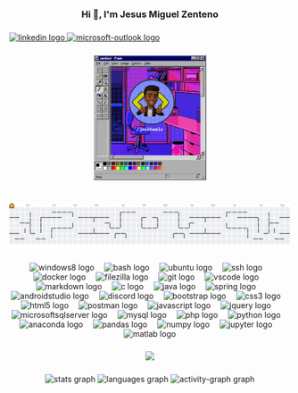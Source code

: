<h3 align="center">Hi 👋, I'm Jesus Miguel Zenteno</h3>

###

<div align="left">
  <a href="https://www.linkedin.com/in/zent-mjesus/" target="_blank">
    <img src="https://raw.githubusercontent.com/maurodesouza/profile-readme-generator/master/src/assets/icons/social/linkedin/default.svg" width="45" height="30" alt="linkedin logo"  />
  </a>
  <a href="mailto:jesus.miguelz@outlook.com" target="_blank">
    <img src="https://raw.githubusercontent.com/maurodesouza/profile-readme-generator/master/src/assets/icons/social/microsoft-outlook/default.svg" width="45" height="30" alt="microsoft-outlook logo"  />
  </a>
</div>

###

<p align="center">
  <a href="https://www.linkedin.com/in/zent-mjesus" target="_blank" rel="noreferrer">
    <img src="./info.png" width="40%" height="40%"/>
  </a>
</p>

###

<br clear="both">

<picture>
  <source media="(prefers-color-scheme: dark)" srcset="https://raw.githubusercontent.com/jmikhaelz/jmikhaelz/output/pacman-contribution-graph-dark.svg">
  <source media="(prefers-color-scheme: light)" srcset="https://raw.githubusercontent.com/jmikhaelz/jmikhaelz/output/pacman-contribution-graph.svg">
  <img alt="pacman contribution graph" src="https://raw.githubusercontent.com/jmikhaelz/jmikhaelz/output/pacman-contribution-graph.svg">
</picture>

###

<div align="center">
  <img src="https://cdn.jsdelivr.net/gh/devicons/devicon/icons/windows8/windows8-original.svg" height="30" alt="windows8 logo"  />
  <img width="10" />
  <img src="https://cdn.simpleicons.org/gnubash/4EAA25" height="30" alt="bash logo"  />
  <img width="10" />
  <img src="https://cdn.simpleicons.org/ubuntu/E95420" height="30" alt="ubuntu logo"  />
  <img width="10" />
  <img src="https://cdn.jsdelivr.net/gh/devicons/devicon/icons/ssh/ssh-original.svg" height="30" alt="ssh logo"  />
  <img width="10" />
  <img src="https://cdn.simpleicons.org/docker/2496ED" height="30" alt="docker logo"  />
  <img width="10" />
  <img src="https://cdn.simpleicons.org/filezilla/BF0000" height="30" alt="filezilla logo"  />
  <img width="10" />
  <img src="https://cdn.jsdelivr.net/gh/devicons/devicon/icons/git/git-original.svg" height="30" alt="git logo"  />
  <img width="10" />
  <img src="https://cdn.jsdelivr.net/gh/devicons/devicon/icons/vscode/vscode-original.svg" height="30" alt="vscode logo"  />
  <img width="10" />
  <img src="https://cdn.simpleicons.org/markdown/000000" height="30" alt="markdown logo"  />
  <img width="10" />
  <img src="https://cdn.jsdelivr.net/gh/devicons/devicon/icons/c/c-original.svg" height="30" alt="c logo"  />
  <img width="10" />
  <img src="https://cdn.jsdelivr.net/gh/devicons/devicon/icons/java/java-original.svg" height="30" alt="java logo"  />
  <img width="10" />
  <img src="https://cdn.simpleicons.org/spring/6DB33F" height="30" alt="spring logo"  />
  <img width="10" />
  <img src="https://cdn.simpleicons.org/androidstudio/3DDC84" height="30" alt="androidstudio logo"  />
  <img width="10" />
  <img src="https://cdn.simpleicons.org/discord/5865F2" height="30" alt="discord logo"  />
  <img width="10" />
  <img src="https://cdn.simpleicons.org/bootstrap/7952B3" height="30" alt="bootstrap logo"  />
  <img width="10" />
  <img src="https://cdn.simpleicons.org/css3/1572B6" height="30" alt="css3 logo"  />
  <img width="10" />
  <img src="https://cdn.simpleicons.org/html5/E34F26" height="30" alt="html5 logo"  />
  <img width="10" />
  <img src="https://cdn.simpleicons.org/postman/FF6C37" height="30" alt="postman logo"  />
  <img width="10" />
  <img src="https://cdn.simpleicons.org/javascript/F7DF1E" height="30" alt="javascript logo"  />
  <img width="10" />
  <img src="https://cdn.simpleicons.org/jquery/0769AD" height="30" alt="jquery logo"  />
  <img width="10" />
  <img src="https://cdn.jsdelivr.net/gh/devicons/devicon/icons/microsoftsqlserver/microsoftsqlserver-plain.svg" height="30" alt="microsoftsqlserver logo"  />
  <img width="10" />
  <img src="https://cdn.simpleicons.org/mysql/4479A1" height="30" alt="mysql logo"  />
  <img width="10" />
  <img src="https://cdn.simpleicons.org/php/777BB4" height="30" alt="php logo"  />
  <img width="10" />
  <img src="https://cdn.simpleicons.org/python/3776AB" height="30" alt="python logo"  />
  <img width="10" />
  <img src="https://cdn.simpleicons.org/anaconda/44A833" height="30" alt="anaconda logo"  />
  <img width="10" />
  <img src="https://cdn.simpleicons.org/pandas/150458" height="30" alt="pandas logo"  />
  <img width="10" />
  <img src="https://cdn.simpleicons.org/numpy/013243" height="30" alt="numpy logo"  />
  <img width="10" />
  <img src="https://cdn.simpleicons.org/jupyter/F37626" height="30" alt="jupyter logo"  />
  <img width="10" />
  <img src="https://cdn.jsdelivr.net/gh/devicons/devicon/icons/matlab/matlab-original.svg" height="30" alt="matlab logo"  />
</div>

###

<div align="center">
  <img src="https://profile-counter.glitch.me/jmikhaelz/count.svg?"  />
</div>

###

<div align="center">
  <img src="https://github-readme-stats.vercel.app/api?username=jmikhaelz&hide_title=false&hide_rank=false&show_icons=true&include_all_commits=true&count_private=true&disable_animations=false&theme=tokyonight&locale=en&hide_border=true&order=1" height="150" alt="stats graph"  />
  <img src="https://github-readme-stats.vercel.app/api/top-langs?username=jmikhaelz&locale=en&hide_title=false&layout=compact&card_width=320&langs_count=5&theme=tokyonight&hide_border=true&order=2" height="150" alt="languages graph"  />
  <img src="https://github-readme-activity-graph.vercel.app/graph?username=jmikhaelz&radius=16&theme=tokyo-night&area=true&order=5&hide_border=true&hide_title=false" height="300" alt="activity-graph graph"  />
</div>

###
